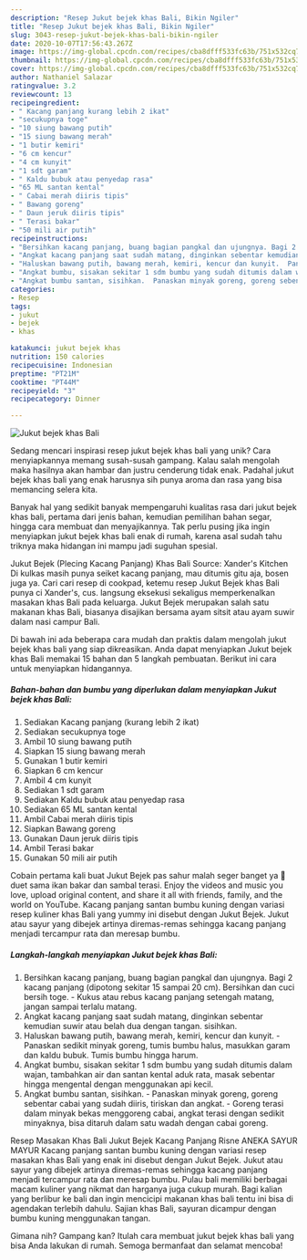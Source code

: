 ```yaml
---
description: "Resep Jukut bejek khas Bali, Bikin Ngiler"
title: "Resep Jukut bejek khas Bali, Bikin Ngiler"
slug: 3043-resep-jukut-bejek-khas-bali-bikin-ngiler
date: 2020-10-07T17:56:43.267Z
image: https://img-global.cpcdn.com/recipes/cba8dfff533fc63b/751x532cq70/jukut-bejek-khas-bali-foto-resep-utama.jpg
thumbnail: https://img-global.cpcdn.com/recipes/cba8dfff533fc63b/751x532cq70/jukut-bejek-khas-bali-foto-resep-utama.jpg
cover: https://img-global.cpcdn.com/recipes/cba8dfff533fc63b/751x532cq70/jukut-bejek-khas-bali-foto-resep-utama.jpg
author: Nathaniel Salazar
ratingvalue: 3.2
reviewcount: 13
recipeingredient:
- " Kacang panjang kurang lebih 2 ikat"
- "secukupnya toge"
- "10 siung bawang putih"
- "15 siung bawang merah"
- "1 butir kemiri"
- "6 cm kencur"
- "4 cm kunyit"
- "1 sdt garam"
- " Kaldu bubuk atau penyedap rasa"
- "65 ML santan kental"
- " Cabai merah diiris tipis"
- " Bawang goreng"
- " Daun jeruk diiris tipis"
- " Terasi bakar"
- "50 mili air putih"
recipeinstructions:
- "Bersihkan kacang panjang, buang bagian pangkal dan ujungnya. Bagi 2 kacang panjang (dipotong sekitar 15 sampai 20 cm). Bersihkan dan cuci bersih toge. Kukus atau rebus kacang panjang setengah matang, jangan sampai terlalu matang."
- "Angkat kacang panjang saat sudah matang, dinginkan sebentar kemudian suwir atau belah dua dengan tangan. sisihkan."
- "Haluskan bawang putih, bawang merah, kemiri, kencur dan kunyit.  Panaskan sedikit minyak goreng, tumis bumbu halus, masukkan garam dan kaldu bubuk. Tumis bumbu hingga harum."
- "Angkat bumbu, sisakan sekitar 1 sdm bumbu yang sudah ditumis dalam wajan, tambahkan air dan santan kental aduk rata, masak sebentar hingga mengental dengan menggunakan api kecil."
- "Angkat bumbu santan, sisihkan.  Panaskan minyak goreng, goreng sebentar cabai yang sudah diiris, tiriskan dan angkat. Goreng terasi dalam minyak bekas menggoreng cabai, angkat terasi dengan sedikit minyaknya, bisa ditaruh dalam satu wadah dengan cabai goreng."
categories:
- Resep
tags:
- jukut
- bejek
- khas

katakunci: jukut bejek khas 
nutrition: 150 calories
recipecuisine: Indonesian
preptime: "PT21M"
cooktime: "PT44M"
recipeyield: "3"
recipecategory: Dinner

---
```



![Jukut bejek khas Bali](https://img-global.cpcdn.com/recipes/cba8dfff533fc63b/751x532cq70/jukut-bejek-khas-bali-foto-resep-utama.jpg)

Sedang mencari inspirasi resep jukut bejek khas bali yang unik? Cara menyiapkannya memang susah-susah gampang. Kalau salah mengolah maka hasilnya akan hambar dan justru cenderung tidak enak. Padahal jukut bejek khas bali yang enak harusnya sih punya aroma dan rasa yang bisa memancing selera kita.

Banyak hal yang sedikit banyak mempengaruhi kualitas rasa dari jukut bejek khas bali, pertama dari jenis bahan, kemudian pemilihan bahan segar, hingga cara membuat dan menyajikannya. Tak perlu pusing jika ingin menyiapkan jukut bejek khas bali enak di rumah, karena asal sudah tahu triknya maka hidangan ini mampu jadi suguhan spesial.

Jukut Bejek (Plecing Kacang Panjang) Khas Bali Source: Xander&#39;s Kitchen Di kulkas masih punya seiket kacang panjang, mau ditumis gitu aja, bosen juga ya. Cari cari resep di cookpad, ketemu resep Jukut Bejek khas Bali punya ci Xander&#39;s, cus. langsung eksekusi sekaligus memperkenalkan masakan khas Bali pada keluarga. Jukut Bejek merupakan salah satu makanan khas Bali, biasanya disajikan bersama ayam sitsit atau ayam suwir dalam nasi campur Bali.


Di bawah ini ada beberapa cara mudah dan praktis dalam mengolah jukut bejek khas bali yang siap dikreasikan. Anda dapat menyiapkan Jukut bejek khas Bali memakai 15 bahan dan 5 langkah pembuatan. Berikut ini cara untuk menyiapkan hidangannya.

<!--inarticleads1-->

##### Bahan-bahan dan bumbu yang diperlukan dalam menyiapkan Jukut bejek khas Bali:

1. Sediakan  Kacang panjang (kurang lebih 2 ikat)
1. Sediakan secukupnya toge
1. Ambil 10 siung bawang putih
1. Siapkan 15 siung bawang merah
1. Gunakan 1 butir kemiri
1. Siapkan 6 cm kencur
1. Ambil 4 cm kunyit
1. Sediakan 1 sdt garam
1. Sediakan  Kaldu bubuk atau penyedap rasa
1. Sediakan 65 ML santan kental
1. Ambil  Cabai merah diiris tipis
1. Siapkan  Bawang goreng
1. Gunakan  Daun jeruk diiris tipis
1. Ambil  Terasi bakar
1. Gunakan 50 mili air putih


Cobain pertama kali buat Jukut Bejek pas sahur malah seger banget ya 🤩 duet sama ikan bakar dan sambal terasi. Enjoy the videos and music you love, upload original content, and share it all with friends, family, and the world on YouTube. Kacang panjang santan bumbu kuning dengan variasi resep kuliner khas Bali yang yummy ini disebut dengan Jukut Bejek. Jukut atau sayur yang dibejek artinya diremas-remas sehingga kacang panjang menjadi tercampur rata dan meresap bumbu. 

<!--inarticleads2-->

##### Langkah-langkah menyiapkan Jukut bejek khas Bali:

1. Bersihkan kacang panjang, buang bagian pangkal dan ujungnya. Bagi 2 kacang panjang (dipotong sekitar 15 sampai 20 cm). Bersihkan dan cuci bersih toge. - Kukus atau rebus kacang panjang setengah matang, jangan sampai terlalu matang.
1. Angkat kacang panjang saat sudah matang, dinginkan sebentar kemudian suwir atau belah dua dengan tangan. sisihkan.
1. Haluskan bawang putih, bawang merah, kemiri, kencur dan kunyit.  - Panaskan sedikit minyak goreng, tumis bumbu halus, masukkan garam dan kaldu bubuk. Tumis bumbu hingga harum.
1. Angkat bumbu, sisakan sekitar 1 sdm bumbu yang sudah ditumis dalam wajan, tambahkan air dan santan kental aduk rata, masak sebentar hingga mengental dengan menggunakan api kecil.
1. Angkat bumbu santan, sisihkan.  - Panaskan minyak goreng, goreng sebentar cabai yang sudah diiris, tiriskan dan angkat. - Goreng terasi dalam minyak bekas menggoreng cabai, angkat terasi dengan sedikit minyaknya, bisa ditaruh dalam satu wadah dengan cabai goreng.


Resep Masakan Khas Bali Jukut Bejek Kacang Panjang Risne ANEKA SAYUR MAYUR Kacang panjang santan bumbu kuning dengan variasi resep masakan khas Bali yang enak ini disebut dengan Jukut Bejek. Jukut atau sayur yang dibejek artinya diremas-remas sehingga kacang panjang menjadi tercampur rata dan meresap bumbu. Pulau bali memiliki berbagai macam kuliner yang nikmat dan harganya juga cukup murah. Bagi kalian yang berlibur ke bali dan ingin mencicipi makanan khas bali tentu ini bisa di agendakan terlebih dahulu. Sajian khas Bali, sayuran dicampur dengan bumbu kuning menggunakan tangan. 

Gimana nih? Gampang kan? Itulah cara membuat jukut bejek khas bali yang bisa Anda lakukan di rumah. Semoga bermanfaat dan selamat mencoba!
